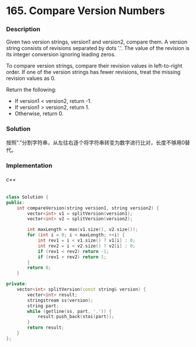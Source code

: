 # 165. Compare Version Numbers

### Description

Given two version strings, version1 and version2, compare them. A version string consists of revisions separated by dots '.'. The value of the revision is its integer conversion ignoring leading zeros.

To compare version strings, compare their revision values in left-to-right order. If one of the version strings has fewer revisions, treat the missing revision values as 0.

Return the following:

- If version1 < version2, return -1.
- If version1 > version2, return 1.
- Otherwise, return 0.

### Solution

按照"."分割字符串，从左往右逐个将字符串转变为数字进行比对，长度不够用0替代。

### Implementation

###### c++

```c++
class Solution {
public:
    int compareVersion(string version1, string version2) {
        vector<int> v1 = splitVersion(version1);
        vector<int> v2 = splitVersion(version2);

        int maxLength = max(v1.size(), v2.size());
        for (int i = 0; i < maxLength; ++i) {
            int rev1 = i < v1.size() ? v1[i] : 0;
            int rev2 = i < v2.size() ? v2[i] : 0;
            if (rev1 < rev2) return -1;
            if (rev1 > rev2) return 1;
        }
        return 0; 
    }

private:
    vector<int> splitVersion(const string& version) {
        vector<int> result;
        stringstream ss(version);
        string part;
        while (getline(ss, part, '.')) {
            result.push_back(stoi(part));
        }
        return result;
    }
};
```